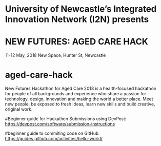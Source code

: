 # University of Newcastle’s Integrated Innovation Network (I2N) presents 

# NEW FUTURES: AGED CARE HACK

11-12 May, 2018 
New Space, Hunter St, Newcastle


# aged-care-hack
New Futures Hackathon for Aged Care 2018 is a health-focused hackathon for people of all backgrounds and experience who share a passion for technology, design, innovation and making the world a better place. Meet new people, be exposed to fresh ideas, learn new skills and build creative, original work. 

#Beginner guide for Hackathon Submissions using DevPost: 
https://devpost.com/software/submission-instructions

#beginner guide to commiting code on GitHub:
https://guides.github.com/activities/hello-world/
